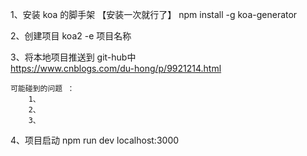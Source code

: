 1、安装 koa 的脚手架 【安装一次就行了】
    npm install -g koa-generator

2、创建项目 koa2 -e 项目名称

3、将本地项目推送到 git-hub中   
https://www.cnblogs.com/du-hong/p/9921214.html

    可能碰到的问题 ：
        1、
        2、
        3、

4、项目启动 npm run dev
    localhost:3000